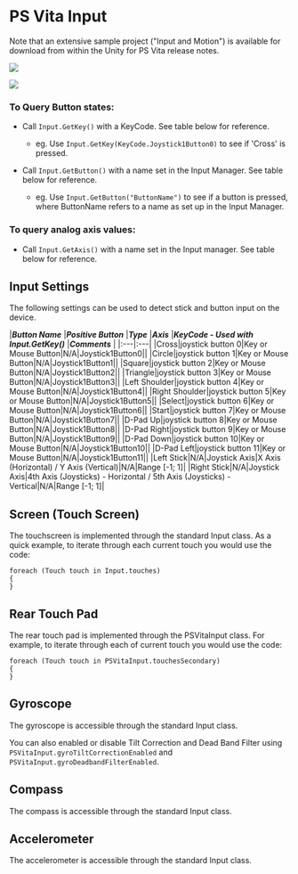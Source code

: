 PS Vita Input
===

Note that an extensive sample project ("Input and Motion") is available for download from within the Unity for PS Vita release notes.

![](../uploads/Main/psvita_device_front.jpg) 

![](../uploads/Main/psvita_device_rear.jpg) 

### To Query Button states:

* Call ``Input.GetKey()`` with a KeyCode. See table below for reference.

    * eg. Use ``Input.GetKey(KeyCode.Joystick1Button0)`` to see if 'Cross' is pressed.

* Call ``Input.GetButton()`` with a name set in the Input Manager. See table below for reference.

    * eg. Use ``Input.GetButton("ButtonName")`` to see if a button is pressed, where ButtonName refers to a name as set up in the Input Manager.

### To query analog axis values:
* Call ``Input.GetAxis()`` with a name set in the Input manager. See table below for reference.

## Input Settings
The following settings can be used to detect stick and button input on the device.


|**_Button Name_** |**_Positive Button_** |**_Type_** |**_Axis_** |**_KeyCode - Used with Input.GetKey()_** |**_Comments_** |
|:---|:---|
|Cross|joystick button 0|Key or Mouse Button|N/A|Joystick1Button0||
|Circle|joystick button 1|Key or Mouse Button|N/A|Joystick1Button1||
|Square|joystick button 2|Key or Mouse Button|N/A|Joystick1Button2||
|Triangle|joystick button 3|Key or Mouse Button|N/A|Joystick1Button3||
|Left Shoulder|joystick button 4|Key or Mouse Button|N/A|Joystick1Button4||
|Right Shoulder|joystick button 5|Key or Mouse Button|N/A|Joystick1Button5||
|Select|joystick button 6|Key or Mouse Button|N/A|Joystick1Button6||
|Start|joystick button 7|Key or Mouse Button|N/A|Joystick1Button7||
|D-Pad Up|joystick button 8|Key or Mouse Button|N/A|Joystick1Button8||
|D-Pad Right|joystick button 9|Key or Mouse Button|N/A|Joystick1Button9||
|D-Pad Down|joystick button 10|Key or Mouse Button|N/A|Joystick1Button10||
|D-Pad Left|joystick button 11|Key or Mouse Button|N/A|Joystick1Button11||
|Left Stick|N/A|Joystick Axis|X Axis (Horizontal) / Y Axis (Vertical)|N/A|Range [-1; 1]|
|Right Stick|N/A|Joystick Axis|4th Axis (Joysticks) - Horizontal / 5th Axis (Joysticks) - Vertical|N/A|Range [-1; 1]|

## Screen (Touch Screen)
The touchscreen is implemented through the standard Input class. As a quick example, to iterate through each current touch you would use the code:

````
foreach (Touch touch in Input.touches)
{
}
````

## Rear Touch Pad
The rear touch pad is implemented through the PSVitaInput class. For example, to iterate through each of current touch you would use the code:

````
foreach (Touch touch in PSVitaInput.touchesSecondary) 
{
}
````

## Gyroscope
The gyroscope is accessible through the standard Input class.

You can also enabled or disable Tilt Correction and Dead Band Filter using ``PSVitaInput.gyroTiltCorrectionEnabled`` and ``PSVitaInput.gyroDeadbandFilterEnabled``.

## Compass
The compass is accessible through the standard Input class.

## Accelerometer
The accelerometer is accessible through the standard Input class.

